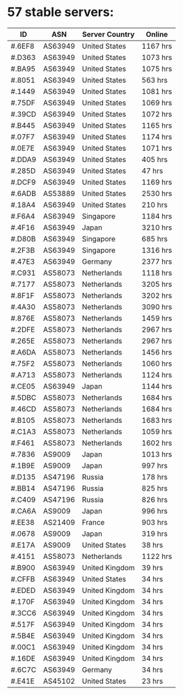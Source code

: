 # 57 stable servers:

| ID | ASN | Server Country | Online |
| ------ | ------ | ------ | ------ |
| #.6EF8 | AS63949 | United States | 1167 hrs |
| #.D363 | AS63949 | United States | 1073 hrs |
| #.BA95 | AS63949 | United States | 1075 hrs |
| #.8051 | AS63949 | United States | 563 hrs |
| #.1449 | AS63949 | United States | 1081 hrs |
| #.75DF | AS63949 | United States | 1069 hrs |
| #.39CD | AS63949 | United States | 1072 hrs |
| #.B445 | AS63949 | United States | 1165 hrs |
| #.07F7 | AS63949 | United States | 1174 hrs |
| #.0E7E | AS63949 | United States | 1071 hrs |
| #.DDA9 | AS63949 | United States | 405 hrs |
| #.285D | AS63949 | United States | 47 hrs |
| #.DCF9 | AS63949 | United States | 1169 hrs |
| #.6ADB | AS53889 | United States | 2530 hrs |
| #.18A4 | AS63949 | United States | 210 hrs |
| #.F6A4 | AS63949 | Singapore | 1184 hrs |
| #.4F16 | AS63949 | Japan | 3210 hrs |
| #.D80B | AS63949 | Singapore | 685 hrs |
| #.2F3B | AS63949 | Singapore | 1316 hrs |
| #.47E3 | AS63949 | Germany | 2377 hrs |
| #.C931 | AS58073 | Netherlands | 1118 hrs |
| #.7177 | AS58073 | Netherlands | 3205 hrs |
| #.8F1F | AS58073 | Netherlands | 3202 hrs |
| #.4A30 | AS58073 | Netherlands | 3090 hrs |
| #.876E | AS58073 | Netherlands | 1459 hrs |
| #.2DFE | AS58073 | Netherlands | 2967 hrs |
| #.265E | AS58073 | Netherlands | 2967 hrs |
| #.A6DA | AS58073 | Netherlands | 1456 hrs |
| #.75F2 | AS58073 | Netherlands | 1060 hrs |
| #.A713 | AS58073 | Netherlands | 1124 hrs |
| #.CE05 | AS63949 | Japan | 1144 hrs |
| #.5DBC | AS58073 | Netherlands | 1684 hrs |
| #.46CD | AS58073 | Netherlands | 1684 hrs |
| #.B105 | AS58073 | Netherlands | 1683 hrs |
| #.C1A3 | AS58073 | Netherlands | 1059 hrs |
| #.F461 | AS58073 | Netherlands | 1602 hrs |
| #.7836 | AS9009 | Japan | 1013 hrs |
| #.1B9E | AS9009 | Japan | 997 hrs |
| #.D135 | AS47196 | Russia | 178 hrs |
| #.BB14 | AS47196 | Russia | 825 hrs |
| #.C409 | AS47196 | Russia | 826 hrs |
| #.CA6A | AS9009 | Japan | 996 hrs |
| #.EE38 | AS21409 | France | 903 hrs |
| #.0678 | AS9009 | Japan | 319 hrs |
| #.E17A | AS9009 | United States | 38 hrs |
| #.4151 | AS58073 | Netherlands | 1122 hrs |
| #.B900 | AS63949 | United Kingdom | 39 hrs |
| #.CFFB | AS63949 | United States | 34 hrs |
| #.EDED | AS63949 | United Kingdom | 34 hrs |
| #.170F | AS63949 | United Kingdom | 34 hrs |
| #.3CC6 | AS63949 | United Kingdom | 34 hrs |
| #.517F | AS63949 | United Kingdom | 34 hrs |
| #.5B4E | AS63949 | United Kingdom | 34 hrs |
| #.00C1 | AS63949 | United Kingdom | 34 hrs |
| #.16DE | AS63949 | United Kingdom | 34 hrs |
| #.6C7C | AS63949 | Germany | 34 hrs |
| #.E41E | AS45102 | United States | 23 hrs |

